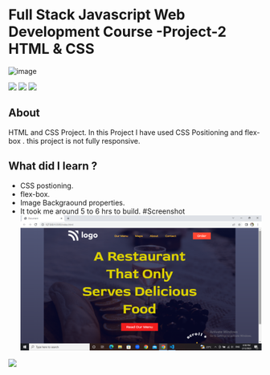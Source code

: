 # Full Stack Javascript Web Development Course -Project-2 HTML & CSS 
![image]( https://img.shields.io/badge/iNeuron-Fullstack%20Web%20Devlopment%20Course-orange)

![](https://img.shields.io/badge/HTML%20-CSS-orange) ![](https://img.shields.io/badge/Hitesh%20Chaudhary%20-Learn%20Code%20Online-orange) ![](https://img.shields.io/badge/Project%20-02-orange)


## About
HTML and CSS Project. In this Project I have used CSS Positioning and  flex-box . this project is not fully responsive.
## What did I learn ?

-    CSS postioning.
-    flex-box.
-    Image Backgraound properties.
-    It took me around 5 to 6 hrs to build.
#Screenshot
![image](./screenshot.png)

[<img src=https://img.shields.io/badge/-Projecy%20LiveLink-blue>](https://htmlcssproject2.netlify.app/)
